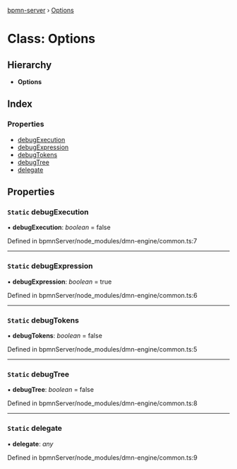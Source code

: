 [bpmn-server](../README.md) › [Options](options.md)

# Class: Options

## Hierarchy

* **Options**

## Index

### Properties

* [debugExecution](options.md#static-debugexecution)
* [debugExpression](options.md#static-debugexpression)
* [debugTokens](options.md#static-debugtokens)
* [debugTree](options.md#static-debugtree)
* [delegate](options.md#static-delegate)

## Properties

### `Static` debugExecution

▪ **debugExecution**: *boolean* = false

Defined in bpmnServer/node_modules/dmn-engine/common.ts:7

___

### `Static` debugExpression

▪ **debugExpression**: *boolean* = true

Defined in bpmnServer/node_modules/dmn-engine/common.ts:6

___

### `Static` debugTokens

▪ **debugTokens**: *boolean* = false

Defined in bpmnServer/node_modules/dmn-engine/common.ts:5

___

### `Static` debugTree

▪ **debugTree**: *boolean* = false

Defined in bpmnServer/node_modules/dmn-engine/common.ts:8

___

### `Static` delegate

▪ **delegate**: *any*

Defined in bpmnServer/node_modules/dmn-engine/common.ts:9
